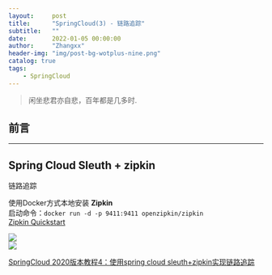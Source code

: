 ```yaml
---
layout:     post
title:      "SpringCloud(3) - 链路追踪"
subtitle:   ""
date:       2022-01-05 00:00:00
author:     "Zhangxx"
header-img: "img/post-bg-wotplus-nine.png"
catalog: true
tags:
    - SpringCloud
---
```


> 闲坐悲君亦自悲，百年都是几多时.

## 前言
---



## Spring Cloud Sleuth + zipkin

链路追踪

使用Docker方式本地安装 **Zipkin**  
启动命令：`docker run -d -p 9411:9411 openzipkin/zipkin`  
[Zipkin Quickstart](https://zipkin.io/pages/quickstart.html)  

![](http://zhangxx0.gitee.io/blog_image/springcloud/springcloud-zipkin1.png)  
![](http://zhangxx0.gitee.io/blog_image/springcloud/springcloud-zipkin2.png)  

[SpringCloud 2020版本教程4：使用spring cloud sleuth+zipkin实现链路追踪](https://forezp.blog.csdn.net/article/details/115632914)  



